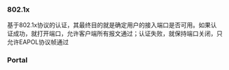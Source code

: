### 802.1x
基于802.1x协议的认证，其最终目的就是确定用户的接入端口是否可用。如果认证成功，就打开端口，允许客户端所有报文通过；认证失败，就保持端口关闭，只允许EAPOL协议帧通过



### Portal
